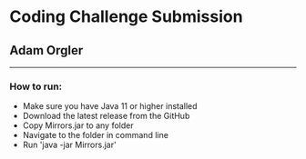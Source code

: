 # Coding Challenge Submission
## Adam Orgler

---

### How to run:

- Make sure you have Java 11 or higher installed
- Download the latest release from the GitHub
- Copy Mirrors.jar to any folder
- Navigate to the folder in command line
- Run 'java -jar Mirrors.jar'
